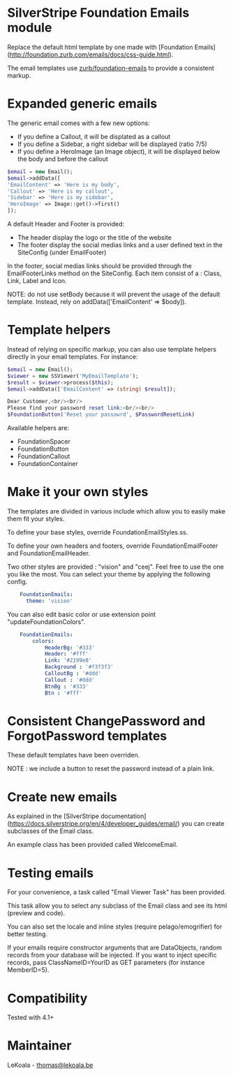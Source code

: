 # SilverStripe Foundation Emails module

Replace the default html template by one made with [Foundation Emails] (http://foundation.zurb.com/emails/docs/css-guide.html).

The email templates use [zurb/foundation-emails](https://github.com/foundation/foundation-emails) to provide a consistent markup.

# Expanded generic emails

The generic email comes with a few new options:

-   If you define a Callout, it will be displated as a callout
-   If you define a Sidebar, a right sidebar will be displayed (ratio 7/5)
-   If you define a HeroImage (an Image object), it will be displayed below the body and before the callout

```php
$email = new Email();
$email->addData([
'EmailContent' => 'Here is my body',
'Callout' => 'Here is my callout',
'Sidebar' => 'Here is my sidebar',
'HeroImage' => Image::get()->first()
]);
```

A default Header and Footer is provided:

-   The header display the logo or the title of the website
-   The footer display the social medias links and a user defined text in the SiteConfig (under EmailFooter)

In the footer, social medias links should be provided through the EmailFooterLinks method
on the SiteConfig. Each item consist of a : Class, Link, Label and Icon.

NOTE: do not use setBody because it will prevent the usage of the default template.
Instead, rely on addData(['EmailContent' => $body]).

# Template helpers

Instead of relying on specific markup, you can also use template helpers directly
in your email templates. For instance:

```php
$email = new Email();
$viewer = new SSViewer('MyEmailTemplate');
$result = $viewer->process($this);
$email->addData(['EmailContent' => (string) $result]);

Dear Customer,<br/><br/>
Please find your password reset link:<br/><br/>
$FoundationButton('Reset your passowrd', $PasswordResetLink)
```

Available helpers are:

-   FoundationSpacer
-   FoundationButton
-   FoundationCallout
-   FoundationContainer

# Make it your own styles

The templates are divided in various include which allow you to easily make them
fit your styles.

To define your base styles, override FoundationEmailStyles.ss.

To define your own headers and footers, override FoundationEmailFooter and FoundationEmailHeader.

Two other styles are provided : "vision" and "ceej". Feel free to use the one you like the most.
You can select your theme by applying the following config.

```yml
    FoundationEmails:
      theme: 'vision'
```

You can also edit basic color or use extension point "updateFoundationColors".

```yml
    FoundationEmails:
        colors:
            HeaderBg: '#333'
            Header: '#fff'
            Link: '#2199e8'
            Background : '#f3f3f3'
            CalloutBg : '#ddd'
            Callout : '#ddd'
            BtnBg : '#333'
            Btn : '#fff'
```

# Consistent ChangePassword and ForgotPassword templates

These default templates have been overriden.

NOTE : we include a button to reset the password instead of a plain link.

# Create new emails

As explained in the [SilverStripe documentation] (https://docs.silverstripe.org/en/4/developer_guides/email/) you can create
subclasses of the Email class.

An example class has been provided called WelcomeEmail.

# Testing emails

For your convenience, a task called "Email Viewer Task" has been provided.

This task allow you to select any subclass of the Email class and see its html (preview and code).

You can also set the locale and inline styles (require pelago/emogrifier) for better testing.

If your emails require constructor arguments that are DataObjects, random records
from your database will be injected. If you want to inject specific records, pass
ClassNameID=YourID as GET parameters (for instance MemberID=5).

# Compatibility

Tested with 4.1+

# Maintainer

LeKoala - thomas@lekoala.be
